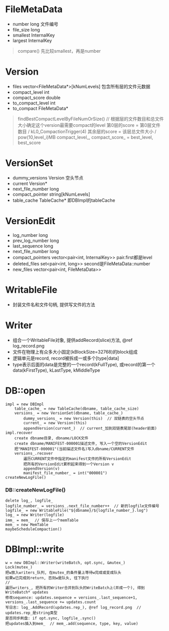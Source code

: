 # FileMetaData
- number     long         文件编号
- file_size  long
- smallest   InternalKey
- largest    InternalKey
> compare()  先比较smallest，再是number


# Version
- files             vector<FileMetaData*>[kNumLevels]  包含所有层的文件元数据
- compact_level     int
- compact_score     double
- to_compact_level  int
- to_compact        FileMetaData*
> findBestCompactLevelByFileNumOrSize()
    // 根据层的文件数目和总文件大小确定这个version最需要compact的level
    第0层的score = 第0层文件数目 / kL0_CompactionTrigger(4)
    其余层的score = 该层总文件大小 / pow(10,level_i)MB
    compact_level_, compact_score_ = best_level, best_score

# VersionSet
- dummy_versions    Version  空头节点
- current           Version*
- next_file_number  long
- compact_pointer   string[kNumLevels]
- table_cache       TableCache*  即DBImpl的tableCache

# VersionEdit
- log_number        long
- prev_log_number   long
- last_sequence     long
- next_file_number  long
- compact_pointers  vector<pair<int, InternalKey>>   pair.first都是level
- deleted_files     set<pair<int, long>>             second是FileMetaData::number
- new_files         vector<pair<int, FileMetaData>>


# WritableFile
- 封装文件名和文件句柄, 提供写文件的方法

# Writer
- 组合一个WritableFile对象, 提供addRecord(slice)方法, @ref log_record.png
- 文件在物理上有众多大小固定(kBlockSize=32768)的block组成
- 逻辑单元是record, record被拆成一或多个[type|data]
- type表示后面的data是完整的一个record(kFullType), 或record的第一个data(kFirstType), kLastType, kMiddleType


# DB::open
    impl = new DBImpl
        table_cache_ = new TableCache(dbname, table_cache_size)
        versions_ = new VersionSet(dbname, table_cache_)
            dummy_versions_ = new Version(this)  // 双链表的空头节点
            current_ = new Version(this)
            appendVersion(current_)  // current_加到双链表尾部(header前面)
    impl.recover
        create dbname目录, dbname/LOCK文件
        create dbname/MANIFEST-000001描述文件, 写入一个空的VersionEdit
        把"MANIFEST-000001"(当前描述文件名)写入dbname/CURRENT文件
        versions_.recover
            遍历CURRENT文件中指定的manifest文件的所有VersionEdit
            把所有的VersionEdit累积起来得到一个Version v
            appendVersion(v)
            manifest_file_number_ = int("000001")
    createNewLogFile()

### DB::createNewLogFile()
    delete log_, logfile_
    logfile_number_ = versions_.next_file_number++  // 新的logfile文件编号
    logfile_ = new WritableFile("${dbname}/${logfile_number_}.log")
    log_ = new Writer(logfile)
    imm_ = mem_  // 保存上一个memTable
    mem_ = new MemTable
    maybeScheduleCompaction()

# DBImpl::write
    w = new DBImpl::Writer(writeBatch, opt.sync, &mutex_)
    Lock(mutex_)
    把w放入writers_队列, 在mutex_的条件量上等待w完成或变成队头
    如果w已完成则return, 否则w是队头, 往下执行
    //
    遍历writers_, 把所有的Writer合并到队头的WriteBatch上(并成一个), 得到WriteBatch* updates
    修改sequence: updates.sequence = versions_.last_sequence+1, versions_.last_sequence += updates.count
    写日志: log_.AddRecord(updates.rep_), @ref log_record.png  // updates.rep_是string类型
    是否同步刷盘: if opt.sync, logfile_.sync()
    把updates插入到mem_  // mem_.add(sequence, type, key, value)